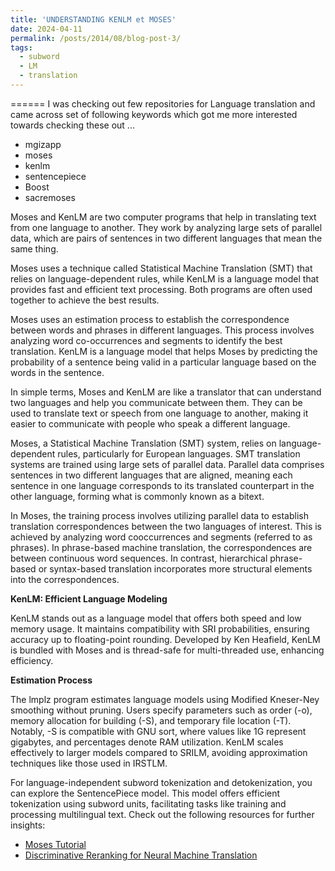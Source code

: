 ```yaml
---
title: 'UNDERSTANDING KENLM et MOSES'
date: 2024-04-11
permalink: /posts/2014/08/blog-post-3/
tags:
  - subword
  - LM
  - translation
---
```



======
I was checking out few repositories for Language translation and came across set of following keywords which got me more interested towards checking these out ...

 - mgizapp
 - moses
 - kenlm
 - sentencepiece
 - Boost
 - sacremoses
 
 
 
 
Moses and KenLM are two computer programs that help in translating text from one language to another. They work by analyzing large sets of parallel data, which are pairs of sentences in two different languages that mean the same thing. 

Moses uses a technique called Statistical Machine Translation (SMT) that relies on language-dependent rules, while KenLM is a language model that provides fast and efficient text processing. Both programs are often used together to achieve the best results.

Moses uses an estimation process to establish the correspondence between words and phrases in different languages. This process involves analyzing word co-occurrences and segments to identify the best translation. KenLM is a language model that helps Moses by predicting the probability of a sentence being valid in a particular language based on the words in the sentence.

In simple terms, Moses and KenLM are like a translator that can understand two languages and help you communicate between them. They can be used to translate text or speech from one language to another, making it easier to communicate with people who speak a different language.


Moses, a Statistical Machine Translation (SMT) system, relies on language-dependent rules, particularly for European languages. SMT translation systems are trained using large sets of parallel data. Parallel data comprises sentences in two different languages that are aligned, meaning each sentence in one language corresponds to its translated counterpart in the other language, forming what is commonly known as a bitext.

In Moses, the training process involves utilizing parallel data to establish translation correspondences between the two languages of interest. This is achieved by analyzing word cooccurrences and segments (referred to as phrases). In phrase-based machine translation, the correspondences are between continuous word sequences. In contrast, hierarchical phrase-based or syntax-based translation incorporates more structural elements into the correspondences.

**KenLM: Efficient Language Modeling**

KenLM stands out as a language model that offers both speed and low memory usage. It maintains compatibility with SRI probabilities, ensuring accuracy up to floating-point rounding. Developed by Ken Heafield, KenLM is bundled with Moses and is thread-safe for multi-threaded use, enhancing efficiency.

**Estimation Process**

The lmplz program estimates language models using Modified Kneser-Ney smoothing without pruning. Users specify parameters such as order (-o), memory allocation for building (-S), and temporary file location (-T). Notably, -S is compatible with GNU sort, where values like 1G represent gigabytes, and percentages denote RAM utilization. KenLM scales effectively to larger models compared to SRILM, avoiding approximation techniques like those used in IRSTLM.

For language-independent subword tokenization and detokenization, you can explore the SentencePiece model. This model offers efficient tokenization using subword units, facilitating tasks like training and processing multilingual text. Check out the following resources for further insights:

- [Moses Tutorial](http://www2.statmt.org/moses/?n=Moses.Tutorial)
- [Discriminative Reranking for Neural Machine Translation](https://aclanthology.org/2021.acl-long.563/)
